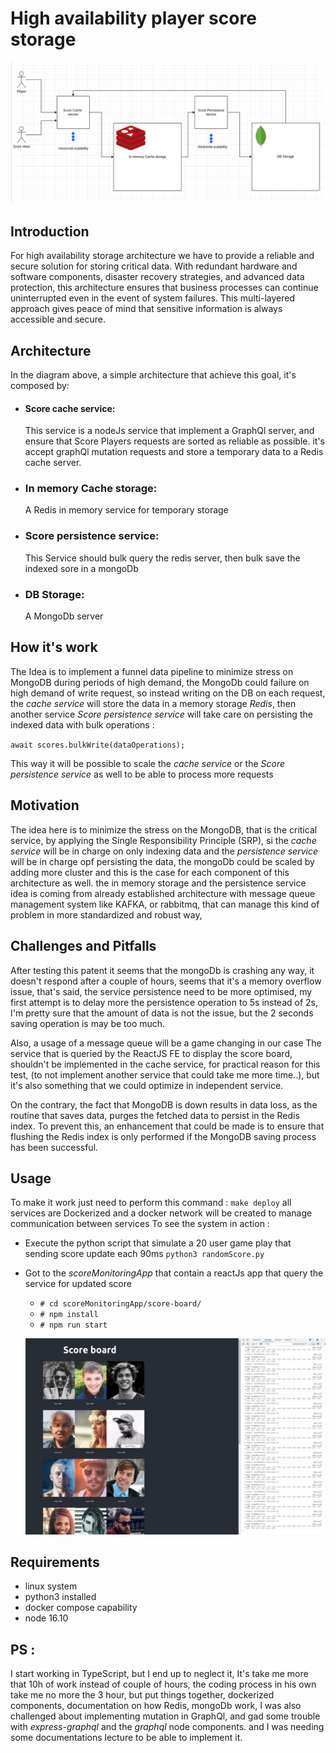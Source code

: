 # High availability  player score storage #

![Architecture](img.png)

## Introduction

For high availability storage architecture we have to provide a reliable and secure solution for storing critical data.
With redundant hardware and software components, disaster recovery strategies, and advanced data protection, 
this architecture ensures that business processes can continue uninterrupted even in the event of system failures. 
This multi-layered approach gives peace of mind that sensitive information is always accessible and secure.

## Architecture
In the diagram above, a simple architecture that achieve this goal, it's composed by: 
- #### Score cache service: 
    This service is a nodeJs service that implement a GraphQl server, and ensure that Score Players requests are 
sorted as reliable as possible. it's accept graphQl mutation requests and store a temporary  data to a Redis cache server.
- ### In memory Cache storage:
    A Redis in memory service for temporary storage
- ### Score persistence service:
    This Service should bulk query the redis server, then bulk save the indexed sore in a mongoDb
- ### DB Storage:
    A MongoDb server

## How it's work
The Idea is to implement a funnel data pipeline to minimize stress on MongoDB during periods of high demand, the MongoDb 
could failure on high demand of write request, so instead writing on the DB on each request, the *cache service* will store 
the data in a memory storage *Redis*, then another service *Score persistence service* will take care on persisting 
the indexed data with bulk operations :

`
await scores.bulkWrite(dataOperations);
`

This way it will be possible to scale the *cache service* or the  *Score persistence service* as well to be able 
to process more requests

## Motivation
The idea here is to minimize the stress on the MongoDB, that is the critical service, by applying the 
Single Responsibility Principle (SRP), si the *cache service* will be in charge on only indexing data and the *persistence service*
will be in charge opf persisting the data, the mongoDb could be scaled by adding more cluster and this is the case 
for each component of this architecture as well. the in memory storage and the persistence service idea is coming from 
already established architecture with message queue management system like KAFKA, or rabbitmq, that can manage this kind 
of problem in more standardized and robust way, 

## Challenges and Pitfalls
After testing this patent it seems that the mongoDb is crashing any way, it doesn't respond after a couple of hours, 
seems that it's a memory overflow issue, that's said, the service persistence need to be more optimised, my first attempt
is to delay more the persistence operation to 5s instead of 2s, I'm pretty sure that the amount of data is not the issue, 
but the 2 seconds saving operation is may be too much.

Also, a usage of a message queue will be a game changing in our case
The service that is queried by the ReactJS FE to display the score board, shouldn't be implemented in the cache service,
for practical reason for this test, (to not implement another service that could take me more time..), but it's also 
something that we could optimize in independent service.

On the contrary, the fact that MongoDB is down results in data loss, as the routine that saves data, purges the fetched data to persist in the Redis index. To prevent this, an enhancement that could be made is to ensure that flushing the Redis index is only performed if the MongoDB saving process has been successful.

## Usage
To make it work just need to perform this command : `make deploy` all services are Dockerized and a docker network will be 
created to manage communication between services
To see the system in action : 
- Execute the python script that simulate a 20 user game play that sending score update each 90ms `python3 randomScore.py `
- Got to the *scoreMonitoringApp* that contain a reactJs app that query the service for updated score
  - `# cd scoreMonitoringApp/score-board/`
  - `# npm install`
  - `# npm run start`
 

  ![Score board](scoreBoard.png)
  
## Requirements
- linux system
- python3 installed
- docker compose capability
- node 16.10


## PS : 
I start working in TypeScript, but I end up to neglect it, It's take me more that 10h of work instead of couple of hours, 
the coding process in his own take me no more the 3 hour, but put things together, dockerized components, documentation 
on how Redis, mongoDb work, I was also challenged about implementing mutation in GraphQl, and gad some trouble with *express-graphql*
and the *graphql* node components. and I was needing some documentations lecture to be able to implement it. 

